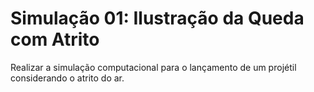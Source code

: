 # Simulação 01: Ilustração da Queda com Atrito

Realizar a simulação computacional para o lançamento de um projétil considerando o atrito do ar.
